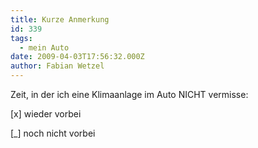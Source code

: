 ```yaml
---
title: Kurze Anmerkung
id: 339
tags:
  - mein Auto
date: 2009-04-03T17:56:32.000Z
author: Fabian Wetzel
---
```


Zeit, in der ich eine Klimaanlage im Auto NICHT vermisse:

[x] wieder vorbei

[_] noch nicht vorbei
